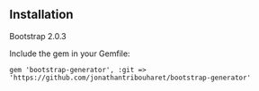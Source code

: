 Installation
------------

Bootstrap 2.0.3

Include the gem in your Gemfile:

    gem 'bootstrap-generator', :git => 'https://github.com/jonathantribouharet/bootstrap-generator'

